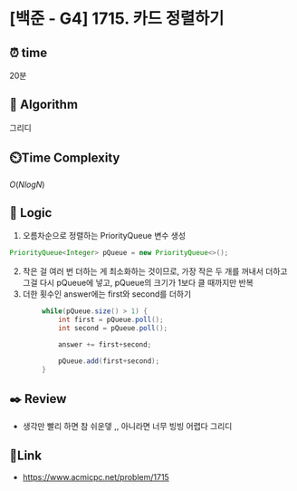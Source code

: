 # [백준 - G4] 1715. 카드 정렬하기

## ⏰  **time**
20분

## :pushpin: **Algorithm**
그리디

## ⏲️**Time Complexity**
$O(NlogN)$

## :round_pushpin: **Logic**
1. 오름차순으로 정렬하는 PriorityQueue 변수 생성
```java
PriorityQueue<Integer> pQueue = new PriorityQueue<>();
```
2. 작은 걸 여러 번 더하는 게 최소화하는 것이므로, 가장 작은 두 개를 꺼내서 더하고 그걸 다시 pQueue에 넣고, pQueue의 크기가 1보다 클 때까지만 반복
3. 더한 횟수인 answer에는 first와 second를 더하기
```java
        while(pQueue.size() > 1) {
            int first = pQueue.poll();
            int second = pQueue.poll();

            answer += first+second;

            pQueue.add(first+second);
        }
```


## :black_nib: **Review**
- 생각만 빨리 하면 참 쉬운뎋 ,, 아니라면 너무 빙빙 어렵다 그리디

## 📡**Link**
- https://www.acmicpc.net/problem/1715

